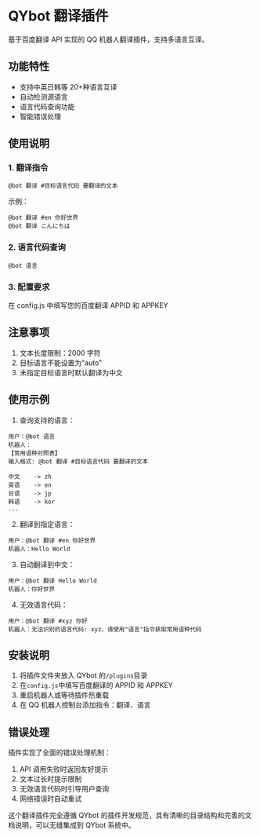 # QYbot 翻译插件

基于百度翻译 API 实现的 QQ 机器人翻译插件，支持多语言互译。

## 功能特性

- 支持中英日韩等 20+种语言互译
- 自动检测源语言
- 语言代码查询功能
- 智能错误处理

## 使用说明

### 1. 翻译指令

```
@bot 翻译 #目标语言代码 要翻译的文本
```

示例：

```
@bot 翻译 #en 你好世界
@bot 翻译 こんにちは
```

### 2. 语言代码查询

```
@bot 语言
```

### 3. 配置要求

在 config.js 中填写您的百度翻译 APPID 和 APPKEY

## 注意事项

1. 文本长度限制：2000 字符
2. 目标语言不能设置为"auto"
3. 未指定目标语言时默认翻译为中文

## 使用示例

1. 查询支持的语言：

```
用户：@bot 语言
机器人：
【常用语种对照表】
输入格式: @bot 翻译 #目标语言代码 要翻译的文本

中文    -> zh
英语    -> en
日语    -> jp
韩语    -> kor
...
```

2. 翻译到指定语言：

```
用户：@bot 翻译 #en 你好世界
机器人：Hello World
```

3. 自动翻译到中文：

```
用户：@bot 翻译 Hello World
机器人：你好世界
```

4. 无效语言代码：

```
用户：@bot 翻译 #xyz 你好
机器人：无法识别的语言代码: xyz，请使用"语言"指令获取常用语种代码
```

## 安装说明

1. 将插件文件夹放入 QYbot 的`/plugins`目录
2. 在`config.js`中填写百度翻译的 APPID 和 APPKEY
3. 重启机器人或等待插件热重载
4. 在 QQ 机器人控制台添加指令：翻译、语言

## 错误处理

插件实现了全面的错误处理机制：

1. API 调用失败时返回友好提示
2. 文本过长时提示限制
3. 无效语言代码时引导用户查询
4. 网络错误时自动重试

这个翻译插件完全遵循 QYbot 的插件开发规范，具有清晰的目录结构和完善的文档说明，可以无缝集成到 QYbot 系统中。
